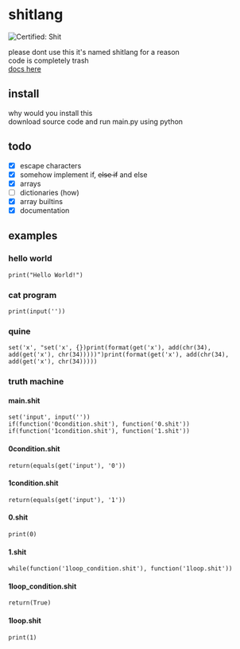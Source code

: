 # shitlang

![Certified: Shit](https://img.shields.io/badge/Certified-Shit-success)

please dont use this it's named shitlang for a reason  
code is completely trash  
[docs here](https://github.com/sertdfyguhi/shitlang/blob/master/docs/shitlang.md)

## install
why would you install this  
download source code and run main.py using python

## todo
- [x] escape characters
- [x] somehow implement if, ~~else if~~ and else
- [x] arrays
- [ ] dictionaries (how)
- [x] array builtins
- [x] documentation

## examples
### hello world
```
print("Hello World!")
```

### cat program
```
print(input(''))
```

### quine
```
set('x', "set('x', {})print(format(get('x'), add(chr(34), add(get('x'), chr(34)))))")print(format(get('x'), add(chr(34), add(get('x'), chr(34)))))
```

### truth machine
#### main.shit
```
set('input', input(''))
if(function('0condition.shit'), function('0.shit'))
if(function('1condition.shit'), function('1.shit'))
```

#### 0condition.shit
```
return(equals(get('input'), '0'))
```

#### 1condition.shit
```
return(equals(get('input'), '1'))
```

#### 0.shit
```
print(0)
```

#### 1.shit
```
while(function('1loop_condition.shit'), function('1loop.shit'))
```

#### 1loop_condition.shit
```
return(True)
```

#### 1loop.shit
```
print(1)
````